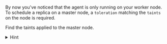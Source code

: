 By now you've noticed that the agent is only running on your worker node. To schedule a replica on a master node, a `toleration` matching the `taints` on the node is required.

Find the taints applied to the master node.

<details>
<summary>Hint</summary>
`kubectl get nodes` prints a list of all nodes in the cluster. <br/> <br/>

`kubectl describe node <node-name>` prints details about a specific node. 
</details>
